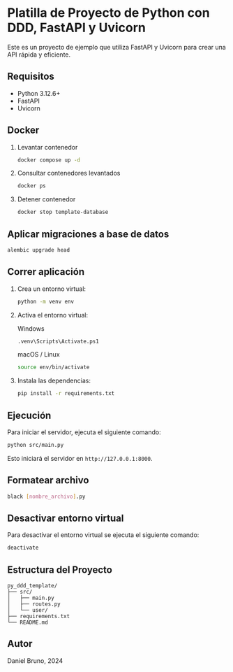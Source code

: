 # Platilla de Proyecto de Python con DDD, FastAPI y Uvicorn

Este es un proyecto de ejemplo que utiliza FastAPI y Uvicorn para crear una API rápida y eficiente.

## Requisitos

- Python 3.12.6+
- FastAPI
- Uvicorn

## Docker

1. Levantar contenedor

   ```bash
   docker compose up -d
   ```

2. Consultar contenedores levantados

   ```bash
   docker ps
   ```

3. Detener contenedor

   ```bash
   docker stop template-database
   ```

## Aplicar migraciones a base de datos

```bash
alembic upgrade head
```

## Correr aplicación

1. Crea un entorno virtual:

   ```bash
   python -m venv env
   ```

2. Activa el entorno virtual:

   Windows

   ```bash
   .venv\Scripts\Activate.ps1
   ```

   macOS / Linux

   ```bash
   source env/bin/activate
   ```

3. Instala las dependencias:
   ```bash
   pip install -r requirements.txt
   ```

## Ejecución

Para iniciar el servidor, ejecuta el siguiente comando:

```bash
python src/main.py
```

Esto iniciará el servidor en `http://127.0.0.1:8000`.

## Formatear archivo

```bash
black [nombre_archivo].py
```

## Desactivar entorno virtual

Para desactivar el entorno virtual se ejecuta el siguiente comando:

```bash
deactivate
```

## Estructura del Proyecto

```
py_ddd_template/
├── src/
│   ├── main.py
│   ├── routes.py
│   └── user/
├── requirements.txt
└── README.md
```

## Autor

Daniel Bruno, 2024
